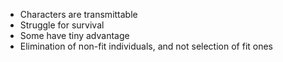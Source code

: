 - Characters are transmittable
- Struggle for survival
- Some have tiny advantage
- Elimination of non-fit individuals, and not selection of fit ones